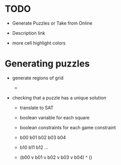 # TODO


* Generate Puzzles or Take from Online

* Description link

* more cell highlight colors

# Generating puzzles

* generate regions of grid

  * 
  
* checking that a puzzle has a unique solution

  * translate to SAT
  
  * boolean variable for each square
  
  * boolean constraints for each game constraint
  
  * b00 b01 b02 b03 b04
  * b10 b11 b12 ...
  
  * (b00 v b01 v b02 v b03 v b04) ^ ()
